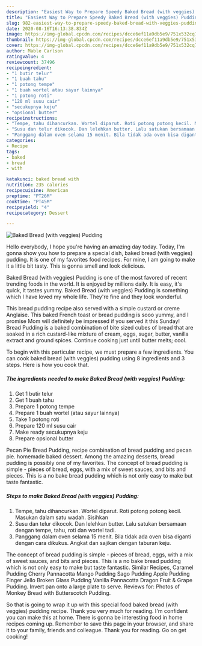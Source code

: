 ```yaml
---
description: "Easiest Way to Prepare Speedy Baked Bread (with veggies) Pudding"
title: "Easiest Way to Prepare Speedy Baked Bread (with veggies) Pudding"
slug: 982-easiest-way-to-prepare-speedy-baked-bread-with-veggies-pudding
date: 2020-08-16T16:13:38.834Z
image: https://img-global.cpcdn.com/recipes/dcce6ef11a9db5e9/751x532cq70/baked-bread-with-veggies-pudding-foto-resep-utama.jpg
thumbnail: https://img-global.cpcdn.com/recipes/dcce6ef11a9db5e9/751x532cq70/baked-bread-with-veggies-pudding-foto-resep-utama.jpg
cover: https://img-global.cpcdn.com/recipes/dcce6ef11a9db5e9/751x532cq70/baked-bread-with-veggies-pudding-foto-resep-utama.jpg
author: Mable Carlson
ratingvalue: 4
reviewcount: 37496
recipeingredient:
- "1 butir telur"
- "1 buah tahu"
- "1 potong tempe"
- "1 buah wortel atau sayur lainnya"
- "1 potong roti"
- "120 ml susu cair"
- "secukupnya keju"
- "opsional butter"
recipeinstructions:
- "Tempe, tahu dihancurkan. Wortel diparut. Roti potong potong kecil. Masukan dalam satu wadah. Sisihkan"
- "Susu dan telur dikocok. Dan lelehkan butter. Lalu satukan bersamaan dengan tempe, tahu, roti dan wortel tadi."
- "Panggang dalam oven selama 15 menit. Bila tidak ada oven bisa diganti dengan cara dikukus. Angkat dan sajikan dengan taburan keju."
categories:
- Recipe
tags:
- baked
- bread
- with

katakunci: baked bread with 
nutrition: 235 calories
recipecuisine: American
preptime: "PT26M"
cooktime: "PT45M"
recipeyield: "4"
recipecategory: Dessert

---
```



![Baked Bread (with veggies) Pudding](https://img-global.cpcdn.com/recipes/dcce6ef11a9db5e9/751x532cq70/baked-bread-with-veggies-pudding-foto-resep-utama.jpg)

Hello everybody, I hope you're having an amazing day today. Today, I'm gonna show you how to prepare a special dish, baked bread (with veggies) pudding. It is one of my favorites food recipes. For mine, I am going to make it a little bit tasty. This is gonna smell and look delicious.

Baked Bread (with veggies) Pudding is one of the most favored of recent trending foods in the world. It is enjoyed by millions daily. It is easy, it's quick, it tastes yummy. Baked Bread (with veggies) Pudding is something which I have loved my whole life. They're fine and they look wonderful.

This bread pudding recipe also served with a simple custard or creme Anglaise. This baked French toast or bread pudding is sooo yummy, and I promise Mom will definitely be impressed if you served it this Sunday! Bread Pudding is a baked combination of bite sized cubes of bread that are soaked in a rich custard-like mixture of cream, eggs, sugar, butter, vanilla extract and ground spices. Continue cooking just until butter melts; cool.


To begin with this particular recipe, we must prepare a few ingredients. You can cook baked bread (with veggies) pudding using 8 ingredients and 3 steps. Here is how you cook that.

<!--inarticleads1-->

##### The ingredients needed to make Baked Bread (with veggies) Pudding:

1. Get 1 butir telur
1. Get 1 buah tahu
1. Prepare 1 potong tempe
1. Prepare 1 buah wortel (atau sayur lainnya)
1. Take 1 potong roti
1. Prepare 120 ml susu cair
1. Make ready secukupnya keju
1. Prepare opsional butter


Pecan Pie Bread Pudding, recipe combination of bread pudding and pecan pie. homemade baked dessert. Among the amazing desserts, bread pudding is possibly one of my favorites. The concept of bread pudding is simple - pieces of bread, eggs, with a mix of sweet sauces, and bits and pieces. This is a no bake bread pudding which is not only easy to make but taste fantastic. 

<!--inarticleads2-->

##### Steps to make Baked Bread (with veggies) Pudding:

1. Tempe, tahu dihancurkan. Wortel diparut. Roti potong potong kecil. Masukan dalam satu wadah. Sisihkan
1. Susu dan telur dikocok. Dan lelehkan butter. Lalu satukan bersamaan dengan tempe, tahu, roti dan wortel tadi.
1. Panggang dalam oven selama 15 menit. Bila tidak ada oven bisa diganti dengan cara dikukus. Angkat dan sajikan dengan taburan keju.


The concept of bread pudding is simple - pieces of bread, eggs, with a mix of sweet sauces, and bits and pieces. This is a no bake bread pudding which is not only easy to make but taste fantastic. Similar Recipes, Caramel Pudding Cherry Pannacotta Mango Pudding Sago Pudding Apple Pudding Finger Jello Broken Glass Pudding Vanilla Pannacotta Dragon Fruit &amp; Grape Pudding. Invert pan onto a large plate to serve. Reviews for: Photos of Monkey Bread with Butterscotch Pudding. 

So that is going to wrap it up with this special food baked bread (with veggies) pudding recipe. Thank you very much for reading. I'm confident you can make this at home. There is gonna be interesting food in home recipes coming up. Remember to save this page in your browser, and share it to your family, friends and colleague. Thank you for reading. Go on get cooking!
